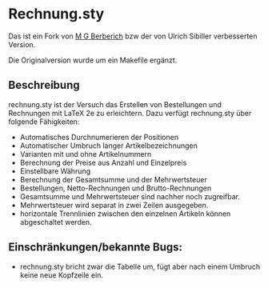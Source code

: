 # Rechnung.sty

Das ist ein Fork von [M G Berberich](https://www.forwiss.uni-passau.de/~berberic/TeX/Rechnung/index.html)
bzw der von Ulrich Sibiller verbesserten Version.

Die Originalversion wurde um ein Makefile ergänzt.

## Beschreibung

rechnung.sty ist der Versuch das Erstellen von Bestellungen und Rechnungen mit LaTeX 2e zu erleichtern.
Dazu verfügt rechnung.sty über folgende Fähigkeiten:
* Automatisches Durchnumerieren der Positionen
* Automatischer Umbruch langer Artikelbezeichnungen
* Varianten mit und ohne Artikelnummern
* Berechnung der Preise aus Anzahl und Einzelpreis
* Einstellbare Währung
* Berechnung der Gesamtsumme und der Mehrwertsteuer
* Bestellungen, Netto-Rechnungen und Brutto-Rechnungen
* Gesamtsumme und Mehrwertsteuer sind nachher noch zugreifbar.
* Mehrwertsteuer wird separat in zwei Zeilen ausgegeben.
* horizontale Trennlinien zwischen den einzelnen Artikeln können abgeschaltet werden.

## Einschränkungen/bekannte Bugs:
* rechnung.sty bricht zwar die Tabelle um, fügt aber nach einem Umbruch keine neue Kopfzeile ein.

